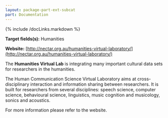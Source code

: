 ```yaml
---
layout: package-part-ext-subcat
part: Documentation
---
```

{% include /docLinks.markdown %}

**Target fields(s):** Humanities

**Website:** [http://nectar.org.au/humanities-virtual-laboratory/](http://nectar.org.au/humanities-virtual-laboratory/) 

The **Humanities Virtual Lab** is integrating many important cultural data sets for researchers in the humanities.

The Human Communication Science Virtual Laboratory aims at cross-disciplinary interaction and information sharing between researchers. It is built for researchers from several disciplines: speech science, computer science, behavioural science, linguistics, music cognition and musicology, sonics and acoustics.

For more information please refer to the website.
